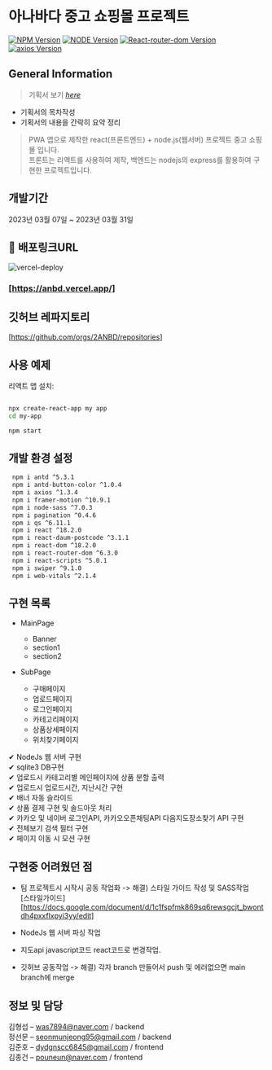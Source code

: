 # 아나바다 중고 쇼핑몰 프로젝트

[![NPM Version][npm-image]][npm-url]
[![NODE Version][node-image]][node-url]
[![React-router-dom Version][react-router-dom-image]][node-url]
[![axios Version][axios-image]][node-url]

## General Information
> 기획서 보기 [_here_]([https://github.com/jungsm/bbatsueWeb/blob/main/file/%EB%BA%8F%EC%8A%88_%ED%94%84%EB%A1%9C%EC%A0%9D%ED%8A%B8_%EA%B8%B0%ED%9A%8D%EC%84%9C_%EC%B5%9C%EC%A2%85%EC%88%98%EC%A0%95%EB%B3%B8.pdf](https://file.notion.so/f/s/5b5b3e1a-93e2-4401-aeb7-17a4f1749521/2%EC%A1%B0(ANBD_).pdf?id=edd53c80-771d-4d13-8468-d94321a0871d&table=block&spaceId=f2b063ab-5763-4522-82a6-f18f4aaa1c70&expirationTimestamp=1681890681161&signature=yIJ0Cn-KbZffLYDpzeq05AdKPU3_DVOLe9lT7mTV9oY&downloadName=2%EC%A1%B0%28ANBD_%29.pdf))
- 기획서의 목차작성
- 기획서의 내용을 간락히 요약 정리
> PWA 앱으로 제작한 react(프론트엔드) + node.js(웹서버) 프로젝트 중고 쇼핑몰 입니다.<br>
> 프론트는 리액트를 사용하여 제작, 백엔드는 nodejs의 express를 활용하여 구현한 프로젝트입니다.

## 개발기간

2023년 03월 07일 ~ 2023년 03월 31일

## 🔗 배포링크URL
![vercel-deploy](https://user-images.githubusercontent.com/120350411/229424617-447c8cdd-52d3-4ff4-aa62-1086896f7d18.png)<br>
### [https://anbd.vercel.app/]<br>


## 깃허브 레파지토리

[https://github.com/orgs/2ANBD/repositories]

<!-- [![Build Status][travis-image]][travis-url]
[![Downloads Stats][npm-downloads]][npm-url] -->

<!-- 한 두 문단으로 프로젝트 소개 글을 작성합니다.

![](https://user-images.githubusercontent.com/120350411/228405190-8f0985dd-098a-42e8-878b-0a9509710038.png) -->

## 사용 예제

리액트 앱 설치:

<!-- sh, js  -->

```sh

npx create-react-app my app
cd my-app

npm start

```

<!-- 스크린 샷과 <a href="http://naver.com" target="black">코드 예제를 통해 사용 방법을 자세히 설명합니다.

_더 많은 예제와 사용법은 [표시되는글자][http://naver.com]를 참고하세요._ -->

## 개발 환경 설정

```sh
 npm i antd ^5.3.1
 npm i antd-button-color ^1.0.4
 npm i axios ^1.3.4
 npm i framer-motion ^10.9.1
 npm i node-sass ^7.0.3
 npm i pagination ^0.4.6
 npm i qs ^6.11.1
 npm i react ^18.2.0
 npm i react-daum-postcode ^3.1.1
 npm i react-dom ^18.2.0
 npm i react-router-dom ^6.3.0
 npm i react-scripts ^5.0.1
 npm i swiper ^9.1.0
 npm i web-vitals ^2.1.4

```

## 구현 목록

- MainPage

  - Banner
  - section1
  - section2

- SubPage

  - 구매페이지
  - 업로드페이지
  - 로그인페이지
  - 카테고리페이지
  - 상품상세페이지
  - 위치찾기페이지

✔ NodeJs 웹 서버 구현<br>
✔ sqlite3 DB구현<br>
✔ 업로드시 카테고리별 메인페이지에 상품 분할 출력 <br>
✔ 업로드시 업로드시간, 지난시간 구현 <br>
✔ 배너 자동 슬라이드<br>
✔ 상품 결제 구현 및 솔드아웃 처리<br>
✔ 카카오 및 네이버 로그인API, 카카오오픈채팅API 다음지도장소찾기 API 구현<br>
✔ 전체보기 검색 필터 구현<br>
✔ 페이지 이동 시 모션 구현<br>

## 구현중 어려웠던 점

- 팀 프로젝트시 시작시 공동 작업화 ->
  해결) 스타일 가이드 작성 및 SASS작업<br>
  [스타일가이드]<br>[https://docs.google.com/document/d/1c1fspfmk869sq6rewsgcjt_bwontdh4pxxflxpyi3yy/edit]

- NodeJs 웹 서버 파싱 작업

- 지도api javascript코드 react코드로 변경작업.

- 깃허브 공동작업 -> 해결) 각자 branch 만들어서 push 및 에러없으면 main branch에 merge
## 정보 및 담당

김형섭 – was7894@naver.com / backend<br>
정선문 – seonmunjeong95@gmail.com / backend<br>
김준호 – dydgnscc6845@gmail.com / frontend<br>
김종건 – pouneun@naver.com / frontend<br>

<!-- XYZ 라이센스를 준수하며 `LICENSE`에서 자세한 정보를 확인할 수 있습니다.

[https://github.com/yourname/github-link](https://github.com/dbader/) -->

<!-- ## 기여 방법

1. (<https://github.com/yourname/yourproject/fork>)을 포크합니다.
2. (`git checkout -b feature/fooBar`) 명령어로 새 브랜치를 만드세요.
3. (`git commit -am 'Add some fooBar'`) 명령어로 커밋하세요.
4. (`git push origin feature/fooBar`) 명령어로 브랜치에 푸시하세요.
5. 풀리퀘스트를 보내주세요. -->

<!-- Markdown link & img dfn's -->

[npm-image]: https://img.shields.io/badge/npm-v8.19.3-important
[node-image]: https://img.shields.io/badge/node-v16.19.0-blue
[react-router-dom-image]: https://img.shields.io/badge/React--router--dom-5.3.3-yellowgreen
[axios-image]: https://img.shields.io/badge/axios-1.3.4-ff69b4
[npm-url]: https://www.npmjs.com/package/npm/v/8.19.3
[node-url]: https://nodejs.dev/en/download/
[npm-downloads]: https://img.shields.io/npm/dm/datadog-metrics.svg?style=flat-square
[travis-image]: https://img.shields.io/travis/dbader/node-datadog-metrics/master.svg?style=flat-square
[travis-url]: https://travis-ci.org/dbader/node-datadog-metrics
[wiki]: https://github.com/yourname/yourproject/wiki
